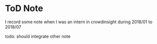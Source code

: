 # ToD Note

I record some note when I was an intern in crowdinsight during 2018/01 to 2018/07

todo: 
should integrate other note
